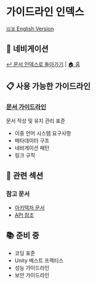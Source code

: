 # 가이드라인 인덱스

[🇬🇧 English Version](./INDEX.md)

## 📍 네비게이션

[↩️ 문서 인덱스로 돌아가기](../INDEX_KOR.md) | [🏠 홈](../../../CLAUDE_KOR.md)

## 📋 사용 가능한 가이드라인

### [문서 가이드라인](./DOCUMENTATION_GUIDELINES_KOR.md)
문서 작성 및 유지 관리 표준
- 이중 언어 시스템 요구사항
- 메타데이터 구조
- 네비게이션 패턴
- 링크 규칙

## 🔗 관련 섹션

### 참고 문서
- [아키텍처 문서](../architecture/INDEX_KOR.md)
- [API 참조](../api/INDEX_KOR.md)

## 📚 준비 중

- 코딩 표준
- Unity 베스트 프랙티스
- 성능 가이드라인
- 보안 가이드라인
